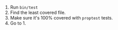 1. Run `bin/test`
2. Find the least covered file.
3. Make sure it's 100% covered with `proptest` tests.
4. Go to 1.